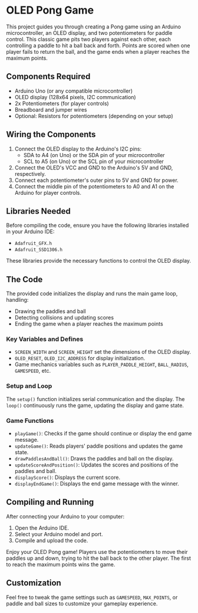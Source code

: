 # OLED Pong Game

This project guides you through creating a Pong game using an Arduino microcontroller, an OLED display, and two potentiometers for paddle control. This classic game pits two players against each other, each controlling a paddle to hit a ball back and forth. Points are scored when one player fails to return the ball, and the game ends when a player reaches the maximum points.

## Components Required

- Arduino Uno (or any compatible microcontroller)
- OLED display (128x64 pixels, I2C communication)
- 2x Potentiometers (for player controls)
- Breadboard and jumper wires
- Optional: Resistors for potentiometers (depending on your setup)

## Wiring the Components

1. Connect the OLED display to the Arduino's I2C pins:
   - SDA to A4 (on Uno) or the SDA pin of your microcontroller
   - SCL to A5 (on Uno) or the SCL pin of your microcontroller
2. Connect the OLED's VCC and GND to the Arduino's 5V and GND, respectively.
3. Connect each potentiometer's outer pins to 5V and GND for power.
4. Connect the middle pin of the potentiometers to A0 and A1 on the Arduino for player controls.

## Libraries Needed

Before compiling the code, ensure you have the following libraries installed in your Arduino IDE:

- `Adafruit_GFX.h`
- `Adafruit_SSD1306.h`

These libraries provide the necessary functions to control the OLED display.

## The Code

The provided code initializes the display and runs the main game loop, handling:
- Drawing the paddles and ball
- Detecting collisions and updating scores
- Ending the game when a player reaches the maximum points

### Key Variables and Defines

- `SCREEN_WIDTH` and `SCREEN_HEIGHT` set the dimensions of the OLED display.
- `OLED_RESET`, `OLED_I2C_ADDRESS` for display initialization.
- Game mechanics variables such as `PLAYER_PADDLE_HEIGHT`, `BALL_RADIUS`, `GAMESPEED`, etc.

### Setup and Loop

The `setup()` function initializes serial communication and the display. The `loop()` continuously runs the game, updating the display and game state.

### Game Functions

- `playGame()`: Checks if the game should continue or display the end game message.
- `updateGame()`: Reads players' paddle positions and updates the game state.
- `drawPaddlesAndBall()`: Draws the paddles and ball on the display.
- `updateScoreAndPosition()`: Updates the scores and positions of the paddles and ball.
- `displayScore()`: Displays the current score.
- `displayEndGame()`: Displays the end game message with the winner.

## Compiling and Running

After connecting your Arduino to your computer:
1. Open the Arduino IDE.
2. Select your Arduino model and port.
3. Compile and upload the code.

Enjoy your OLED Pong game! Players use the potentiometers to move their paddles up and down, trying to hit the ball back to the other player. The first to reach the maximum points wins the game.

## Customization

Feel free to tweak the game settings such as `GAMESPEED`, `MAX_POINTS`, or paddle and ball sizes to customize your gameplay experience.
